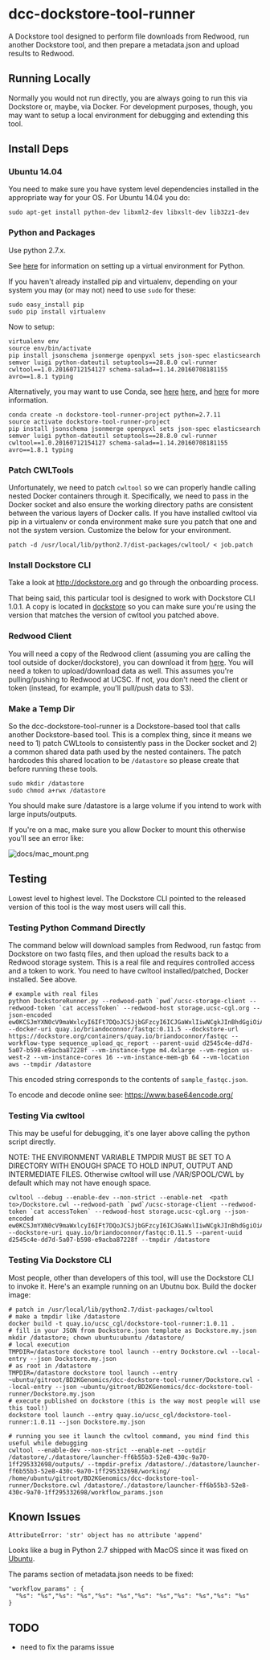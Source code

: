 # dcc-dockstore-tool-runner

A Dockstore tool designed to perform file downloads from Redwood, run another Dockstore tool, and then prepare a metadata.json and upload results to Redwood.

## Running Locally

Normally you would not run directly, you are always going to run this via Dockstore or, maybe, via Docker.  For development purposes, though, you may want to setup a local environment for debugging and extending this tool.

## Install Deps

### Ubuntu 14.04

You need to make sure you have system level dependencies installed in the appropriate way for your OS.  For Ubuntu 14.04 you do:

    sudo apt-get install python-dev libxml2-dev libxslt-dev lib32z1-dev

### Python and Packages

Use python 2.7.x.

See [here](https://www.dabapps.com/blog/introduction-to-pip-and-virtualenv-python/) for information on setting
up a virtual environment for Python.

If you haven't already installed pip and virtualenv, depending on your system you may
(or may not) need to use `sudo` for these:

    sudo easy_install pip
    sudo pip install virtualenv

Now to setup:

    virtualenv env
    source env/bin/activate
    pip install jsonschema jsonmerge openpyxl sets json-spec elasticsearch semver luigi python-dateutil setuptools==28.8.0 cwl-runner cwltool==1.0.20160712154127 schema-salad==1.14.20160708181155 avro==1.8.1 typing

Alternatively, you may want to use Conda, see [here](http://conda.pydata.org/docs/_downloads/conda-pip-virtualenv-translator.html)
 [here](http://conda.pydata.org/docs/test-drive.html), and [here](http://kylepurdon.com/blog/using-continuum-analytics-conda-as-a-replacement-for-virtualenv-pyenv-and-more.html)
 for more information.

    conda create -n dockstore-tool-runner-project python=2.7.11
    source activate dockstore-tool-runner-project
    pip install jsonschema jsonmerge openpyxl sets json-spec elasticsearch semver luigi python-dateutil setuptools==28.8.0 cwl-runner cwltool==1.0.20160712154127 schema-salad==1.14.20160708181155 avro==1.8.1 typing

### Patch CWLTools

Unfortunately, we need to patch `cwltool` so we can properly handle calling nested Docker containers through it.  Specifically, we need to pass in the Docker socket and also ensure the working directory paths are consistent between the various layers of Docker calls.  If you have installed cwltool via pip in a virtualenv or conda environment make sure you patch that one and not the system version.  Customize the below for your environment.

    patch -d /usr/local/lib/python2.7/dist-packages/cwltool/ < job.patch

### Install Dockstore CLI

Take a look at http://dockstore.org and go through the onboarding process.

That being said, this particular tool is designed to work with Dockstore CLI 1.0.1.  A copy is located in [dockstore](Dockstore/dockstore) so you can make sure you're using the version that matches the version of cwltool you patched above.

### Redwood Client

You will need a copy of the Redwood client (assuming you are calling the tool outside of docker/dockstore), you can download it from [here](https://s3-us-west-2.amazonaws.com/beni-dcc-storage-dev/ucsc-storage-client.tar.gz).  You will need a token to upload/download data as well.  This assumes you're pulling/pushing to Redwood at UCSC.  If not, you don't need the client or token (instead, for example, you'll pull/push data to S3).

### Make a Temp Dir

So the dcc-dockstore-tool-runner is a Dockstore-based tool that calls another Dockstore-based tool.  This is a complex thing, since it means we need to 1) patch CWLtools to consistently pass in the Docker socket and 2) a common shared data path used by the nested containers.  The patch hardcodes this shared location to be `/datastore` so please create that before running these tools.  

    sudo mkdir /datastore
    sudo chmod a+rwx /datastore

You should make sure /datastore is a large volume if you intend to work with large inputs/outputs.

If you're on a mac, make sure you allow Docker to mount this otherwise you'll see an error like:

![docs/mac_mount.png](docs/mac_mount.png)

## Testing

Lowest level to highest level.  The Dockstore CLI pointed to the released version of this tool is the way most users will call this.

### Testing Python Command Directly

The command below will download samples from Redwood, run fastqc from Dockstore on two fastq files, and then upload the results back to a Redwood storage system.  This is a real file and requires controlled access and a token to work.  You need to have cwltool installed/patched, Docker installed.  See above.

    # example with real files
    python DockstoreRunner.py --redwood-path `pwd`/ucsc-storage-client --redwood-token `cat accessToken` --redwood-host storage.ucsc-cgl.org --json-encoded ew0KCSJmYXN0cV9maWxlcyI6IFt7DQoJCSJjbGFzcyI6ICJGaWxlIiwNCgkJInBhdGgiOiAicmVkd29vZDovL3N0b3JhZ2UudWNzYy1jZ2wub3JnL2ZiM2RkODVkLTM2N2UtNWI4ZC05OTI5LTk1MTY0MDg5ZDEwZi83M2YyMzYyNS04ZTU1LTU0MDgtOWY0ZS1hMmRlZDg0MGE2NWQvTkExMjg3OC1OR3YzLUxBQjEzNjAtQV8xLmZhc3RxLmd6Ig0KCX1dLA0KCSJ6aXBwZWRfZmlsZSI6IHsNCgkJImNsYXNzIjogIkZpbGUiLA0KCQkicGF0aCI6ICIvdG1wL2Zhc3RxY19yZXBvcnRzLnRhci5neiINCgl9DQp9 --docker-uri quay.io/briandoconnor/fastqc:0.11.5 --dockstore-url https://dockstore.org/containers/quay.io/briandoconnor/fastqc --workflow-type sequence_upload_qc_report --parent-uuid d2545c4e-dd7d-5a07-b598-e9acba87228f --vm-instance-type m4.4xlarge --vm-region us-west-2 --vm-instance-cores 16 --vm-instance-mem-gb 64 --vm-location aws --tmpdir /datastore

This encoded string corresponds to the contents of `sample_fastqc.json`.

To encode and decode online see: https://www.base64encode.org/

### Testing Via cwltool

This may be useful for debugging, it's one layer above calling the python script directly.

NOTE: THE ENVIRONMENT VARIABLE TMPDIR MUST BE SET TO A DIRECTORY WITH ENOUGH SPACE TO HOLD INPUT, OUTPUT AND INTERMEDIATE FILES. Otherwise cwltool will use /VAR/SPOOL/CWL by default which may not have enough space.

    cwltool --debug --enable-dev --non-strict --enable-net  <path to>/Dockstore.cwl --redwood-path `pwd`/ucsc-storage-client --redwood-token `cat accessToken` --redwood-host storage.ucsc-cgl.org --json-encoded  ew0KCSJmYXN0cV9maWxlcyI6IFt7DQoJCSJjbGFzcyI6ICJGaWxlIiwNCgkJInBhdGgiOiAicmVkd29vZDovL3N0b3JhZ2UudWNzYy1jZ2wub3JnL2ZiM2RkODVkLTM2N2UtNWI4ZC05OTI5LTk1MTY0MDg5ZDEwZi83M2YyMzYyNS04ZTU1LTU0MDgtOWY0ZS1hMmRlZDg0MGE2NWQvTkExMjg3OC1OR3YzLUxBQjEzNjAtQV8xLmZhc3RxLmd6Ig0KCX1dLA0KCSJ6aXBwZWRfZmlsZSI6IHsNCgkJImNsYXNzIjogIkZpbGUiLA0KCQkicGF0aCI6ICIvdG1wL2Zhc3RxY19yZXBvcnRzLnRhci5neiINCgl9DQp9 --dockstore-uri quay.io/briandoconnor/fastqc:0.11.5 --parent-uuid d2545c4e-dd7d-5a07-b598-e9acba87228f --tmpdir /datastore

### Testing Via Dockstore CLI

Most people, other than developers of this tool, will use the Dockstore CLI to invoke it.  Here's an example running on an Ubutnu box.  Build the docker image:

    # patch in /usr/local/lib/python2.7/dist-packages/cwltool
    # make a tmpdir like /datastore
    docker build -t quay.io/ucsc_cgl/dockstore-tool-runner:1.0.11 .
    # fill in your JSON from Dockstore.json template as Dockstore.my.json
    mkdir /datastore; chown ubuntu:ubuntu /datastore/
    # local execution
    TMPDIR=/datastore dockstore tool launch --entry Dockstore.cwl --local-entry --json Dockstore.my.json
    # as root in /datastore
    TMPDIR=/datastore dockstore tool launch --entry ~ubuntu/gitroot/BD2KGenomics/dcc-dockstore-tool-runner/Dockstore.cwl --local-entry --json ~ubuntu/gitroot/BD2KGenomics/dcc-dockstore-tool-runner/Dockstore.my.json
    # execute published on dockstore (this is the way most people will use this tool!)
    dockstore tool launch --entry quay.io/ucsc_cgl/dockstore-tool-runner:1.0.11 --json Dockstore.my.json

    # running you see it launch the cwltool command, you mind find this useful while debugging
    cwltool --enable-dev --non-strict --enable-net --outdir /datastore/./datastore/launcher-ff6b55b3-52e8-430c-9a70-1ff295332698/outputs/ --tmpdir-prefix /datastore/./datastore/launcher-ff6b55b3-52e8-430c-9a70-1ff295332698/working/ /home/ubuntu/gitroot/BD2KGenomics/dcc-dockstore-tool-runner/Dockstore.cwl /datastore/./datastore/launcher-ff6b55b3-52e8-430c-9a70-1ff295332698/workflow_params.json

## Known Issues

    AttributeError: 'str' object has no attribute 'append'

Looks like a bug in Python 2.7 shipped with MacOS since it was fixed on [Ubuntu](https://bugs.launchpad.net/ubuntu/+source/python2.7/+bug/1048710).

The params section of metadata.json needs to be fixed:

    "workflow_params" : {
      "%s": "%s","%s": "%s","%s": "%s","%s": "%s","%s": "%s","%s": "%s"
    }

## TODO

* need to fix the params issue
